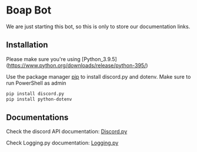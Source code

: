 # Boap Bot

We are just starting this bot, so this is  only to store our  documentation links.

## Installation

Please make sure you're using [Python_3.9.5] (https://www.python.org/downloads/release/python-395/)

Use the package manager [pip](https://pip.pypa.io/en/stable/) to install discord.py and dotenv.
Make sure to run PowerShell as admin

```bash
pip install discord.py
pip install python-dotenv
```

## Documentations

Check the discord API documentation: [Discord.py](https://discordpy.readthedocs.io/en/stable/intro.html)

Check Logging.py documentation: [Logging.py](https://docs.python.org/pt-br/3/howto/logging.html)

